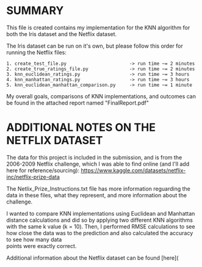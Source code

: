 SUMMARY
==================================================================================

This file is created contains my implementation for the KNN algorithm for both 
the Iris dataset and the Netflix dataset.

The Iris dataset can be run on it's own, but please follow this order for
running the Netflix files:

    1. create_test_file.py                       -> run time ~= 2 minutes
    2. create_true_ratings_file.py               -> run time ~= 2 minutes
    3. knn_euclidean_ratings.py                  -> run time ~= 3 hours
    4. knn_manhattan_ratings.py                  -> run time ~= 3 hours
    5. knn_euclidean_manhattan_comparison.py     -> run time ~= 1 minute
    
My overall goals, comparisons of KNN implementations, and outcomes can be found in the 
attached report named "FinalReport.pdf"


ADDITIONAL NOTES ON THE NETFLIX DATASET
==================================================================================

The data for this project is included in the submission, and is from the 2006-2009 
Netflix challenge, which I was able to find online (and I'll add here for 
reference/sourcing): 
https://www.kaggle.com/datasets/netflix-inc/netflix-prize-data

The Netlix_Prize_Instructions.txt file has more information reguarding the data
in these files, what they represent, and more information about the challenge.

I wanted to compare KNN implementations using Euclidean and Manhattan distance
calculations and did so by applying two different KNN algorithms with the same 
k value (k = 10). Then, I performed RMSE calculations to see how close the data
was to the prediction and also calculated the accuracy to see how many data    
points were exactly correct.

Additional information about the Netflix dataset can be found [here](
